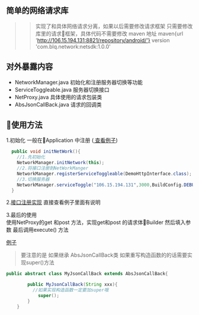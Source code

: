## 简单的网络请求库
>> 实现了和具体网络请求分离，如果以后需要修改请求框架 只需要修改库里的请求框架，具体代码不需要修改
> maven 地址 maven{url 'http://106.15.194.131:8821/repository/android/'}
> version 'com.blq.network:netsdk:1.0.0'

## 对外暴露内容
* NetworkManager.java 初始化和注册服务器切换等功能
* ServiceToggleable.java 服务器切换接口
* NetProxy.java 具体使用的请求包装类
* AbsJsonCallBack.java 请求的回调类

## 使用方法
1.初始化
一般在Application 中注册 ([ 查看例子](app/src/main/java/com/blq/network/MApplication.java))
```java
  public void initNetWork(){
    //1.先初始化
    NetworkManager.initNetwork(this);
    //2.将接口注册到NetWorkManger
    NetworkManager.registerServiceToggleable(DemoHttpInterface.class);
    //3.切换服务器
    NetworkManager.serviceToggle("106.15.194.131",3000,BuildConfig.DEBUG);
  }
```
2.[接口注册实现](app/src/main/java/com/blq/network/DemoHttpInterface.java) 直接查看例子里面有说明

3.最后的使用   
使用NetProxy的get 和post 方法，实现get和post 的请求体Builder
然后填入参数
最后调用execute() 方法

[例子](app/src/main/java/com/blq/network/MainActivity.java)

>要注意的是 如果继承 AbsJsonCallBack类 如果重写构造函数的的话需要实现super()方法

```java
public abstract class MyJsonCallBack extends AbsJsonCallBack{

        public MyJsonCallBack(String xxx){
          //如果实现构造函数一定要加super哦
            super();
        }
    }
```
